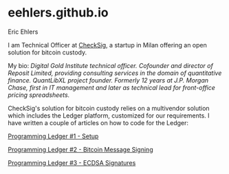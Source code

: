 eehlers.github.io
=================

Eric Ehlers

I am Technical Officer at [CheckSig](https://checksig.io/), a startup in Milan offering an open solution for bitcoin custody.

My bio: _Digital Gold Institute technical officer.  Cofounder and director of Reposit Limited, providing consulting services in the domain of quantitative finance. QuantLibXL project founder. Formerly 12 years at J.P. Morgan Chase, first in IT management and later as technical lead for front-office pricing spreadsheets._

CheckSig's solution for bitcoin custody relies on a multivendor solution which includes the Ledger platform, customized for our requirements.  I have written a couple of articles on how to code for the Ledger:

[Programming Ledger #1 - Setup](./ledger.00.setup.md)

[Programming Ledger #2 - Bitcoin Message Signing](./ledger.01.message.md)

[Programming Ledger #3 - ECDSA Signatures](./ledger.02.ecdsa.md)

